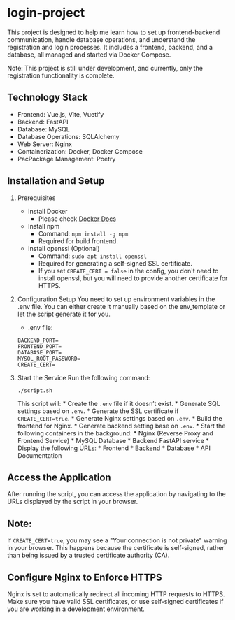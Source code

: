 # login-project

This project is designed to help me learn how to set up frontend-backend communication, handle database operations, and understand the registration and login processes. It includes a frontend, backend, and a database, all managed and started via Docker Compose.

Note: This project is still under development, and currently, only the registration functionality is complete.

## Technology Stack
* Frontend: Vue.js, Vite, Vuetify
* Backend: FastAPI
* Database: MySQL
* Database Operations: SQLAlchemy
* Web Server: Nginx
* Containerization: Docker, Docker Compose
* PacPackage Management: Poetry

## Installation and Setup
1. Prerequisites
    * Install Docker
      * Please check [Docker Docs](https://docs.docker.com/engine/install/ubuntu/)
    * Install npm
      * Command: `npm install -g npm` 
      * Required for build frontend.
    * Install openssl (Optional) 
      * Command: `sudo apt install openssl`
      * Required for generating a self-signed SSL certificate.
      * If you set `CREATE_CERT = false` in the config, you don't need to install openssl, but you will need to provide another certificate for HTTPS.
2. Configuration Setup
    You need to set up environment variables in the .env file. You can either create it manually based on the env_template or let the script generate it for you.
    * .env file:
    ```
    BACKEND_PORT= 
    FRONTEND_PORT=
    DATABASE_PORT=
    MYSQL_ROOT_PASSWORD=
    CREATE_CERT=
    ```

3. Start the Service
    Run the following command:
    ```
    ./script.sh
    ```
    This script will:
       * Create the `.env` file if it doesn’t exist.
       * Generate SQL settings based on `.env`.
       * Generate the SSL certificate if `CREATE_CERT=true`.
       * Generate Nginx settings based on `.env`.
       * Build the frontend for Nginx.
       * Generate backend setting base on `.env`.
       * Start the following containers in the background:
         * Nginx (Reverse Proxy and Frontend Service)
         * MySQL Database
         * Backend FastAPI service
       * Display the following URLs:
         * Frontend
         * Backend
         * Database
         * API Documentation

## Access the Application
After running the script, you can access the application by navigating to the URLs displayed by the script in your browser.
   
## Note: 
If `CREATE_CERT=true`, you may see a "Your connection is not private" warning in your browser. This happens because the certificate is self-signed, rather than being issued by a trusted certificate authority (CA).

##  Configure Nginx to Enforce HTTPS
Nginx is set to automatically redirect all incoming HTTP requests to HTTPS. Make sure you have valid SSL certificates, or use self-signed certificates if you are working in a development environment.